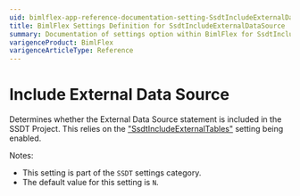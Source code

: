 ```yaml
---
uid: bimlflex-app-reference-documentation-setting-SsdtIncludeExternalDataSource
title: BimlFlex Settings Definition for SsdtIncludeExternalDataSource
summary: Documentation of settings option within BimlFlex for SsdtIncludeExternalDataSource
varigenceProduct: BimlFlex
varigenceArticleType: Reference
---
```


# Include External Data Source

Determines whether the External Data Source statement is included in the SSDT Project. This relies on the ["SsdtIncludeExternalTables"](xref:bimlflex-app-reference-documentation-setting-SsdtIncludeCredential) setting being enabled.

Notes:

* This setting is part of the `SSDT` settings category.
* The default value for this setting is `N`.
